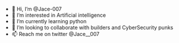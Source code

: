 - 👋 Hi, I’m @Jace-007
- 👀 I’m interested in Artificial intelligence 
- 🌱 I’m currently learning python 
- 💞️ I’m looking to collaborate with builders and CyberSecurity punks 
- 📫 Reach me on twitter @Jace__007

<!---
Jace-007/Jace-007 is a ✨ special ✨ repository because its `README.md` (this file) appears on your GitHub profile.
You can click the Preview link to take a look at your changes.
--->
